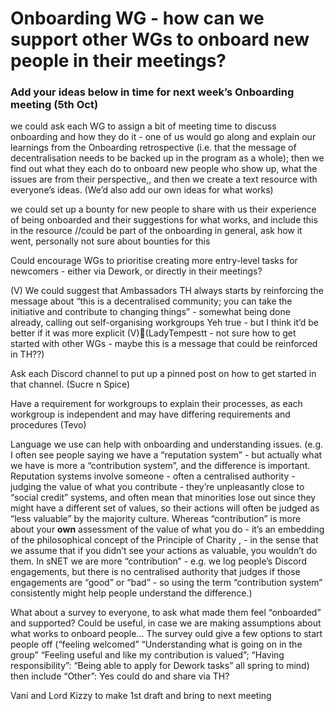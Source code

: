 # Onboarding WG - how can we support other WGs to onboard new people in their meetings?



### Add your ideas below in time for next week’s Onboarding meeting (5th Oct)



we could ask each WG to assign a bit of meeting time to discuss onboarding and how they do it - one of us would go along and explain our learnings from the Onboarding retrospective (i.e. that the message of decentralisation needs to be backed up in the program as a whole); then we find out what they each do to onboard new people who show up, what the issues are from their perspective,, and then we create a text resource with everyone’s ideas. (We’d also add our own ideas for what works)

we could set up a bounty for new people to share with us their experience of being onboarded and their suggestions for what works, and include this in the resource //could be part of the onboarding in general, ask how it went, personally not sure about bounties for this

Could encourage WGs to prioritise creating more entry-level tasks for newcomers - either via Dework, or directly in their meetings?

(V) We could suggest that Ambassadors TH always starts by reinforcing the message about “this is a decentralised community; you can take the initiative and contribute to changing things” - somewhat being done already, calling out self-organising workgroups Yeh true - but I think it’d be better if it was more explicit (V)(LadyTempestt - not sure how to get started with other WGs - maybe this is a message that could be reinforced in TH??)

Ask each Discord channel to put up a pinned post on how to get started in that channel. (Sucre n Spice)

Have a requirement for workgroups to explain their processes, as each workgroup is independent and may have differing requirements and procedures (Tevo)



Language we use can help with onboarding and understanding issues. (e.g. I often see people saying we have a “reputation system” - but  actually what we have is more a “contribution system”, and the difference is important. Reputation systems involve someone - often a centralised authority -  judging the value of what you contribute - they’re unpleasantly close to “social credit” systems, and often mean that minorities lose out since they might have a different set of values, so their actions will often be judged as “less valuable” by the majority culture. Whereas “contribution” is more about your **own** assessment of the value of what you do - it’s an embedding of the philosophical concept of the Principle of Charity , - in the sense that we assume that if you didn’t see your actions as valuable, you wouldn’t do them. In sNET we are more “contribution” - e.g. we log people’s Discord engagements, but there is no centralised authority that judges if those engagements are “good” or “bad” - so using the term “contribution system” consistently might help people understand the difference.)



What about a survey to everyone, to ask what made them feel “onboarded” and supported? Could be useful, in case we are making assumptions about what works to onboard people...  The survey ould give a few options to start people off (“feeling welcomed” “Understanding what is going on in the group” “Feeling useful and like my contribution is valued”; “Having responsibility”: “Being able to apply for Dework tasks” all spring to mind) then include “Other”: Yes could do and share via TH?

Vani and Lord Kizzy to make 1st draft and bring to next meeting

